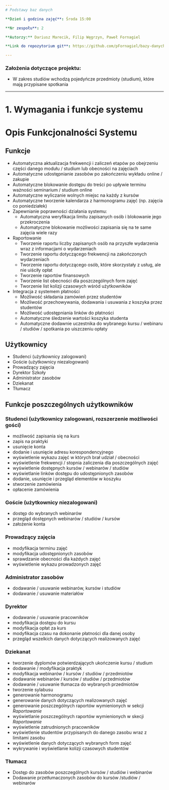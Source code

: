 ```yaml
---
# Podstawy baz danych

**Dzień i godzina zajęć**: Środa 15:00

**Nr zespołu**: 2

**Autorzy:** Dariusz Marecik, Filip Węgrzyn, Paweł Fornagiel

**Link do repozytorium git**: https://github.com/pFornagiel/bazy-danych-2025

--- 
```


### Założenia dotyczące projektu:
 - W zakres studiów wchodzą pojedyńcze przedmioty (studium), które mają przypisane spotkania

---

# 1.	Wymagania i funkcje systemu

# Opis Funkcjonalności Systemu

## Funkcje

- Automatyczna aktualizacja frekwencji i zaliczeń etapów po obejrzeniu części danego modułu / studium lub obecności na zajęciach
- Automatyczne udostępnianie zasobów po zakończeniu wykładu online / zakupie
- Automatyczne blokowanie dostępu do treści po upływie terminu ważności seminarium / studium online
- Automatyczne wyliczanie wolnych miejsc na każdy z kursów
- Automatyczne tworzenie kalendarza z harmonogramu zajęć (np. zajęcia co poniedziałek)
- Zapewnianie poprawności działania systemu:
  - Automatyczna weryfikacja limitu zapisanych osób i blokowanie jego przekroczenia
  - Automatyczne blokowanie możliwości zapisania się na te same zajęcia wiele razy
- Raportowanie
  - Tworzenie raportu liczby zapisanych osób na przyszłe wydarzenia wraz z informacjami o wydarzeniach
  - Tworzenie raportu dotyczącego frekwencji na zakończonych wydarzeniach
  - Tworzenie raportu dotyczącego osób, które skorzystały z usług, ale nie uiściły opłat
  - Tworzenie raportów finansowych
  - Tworzenie list obecności dla poszczególnych form zajęć
  - Tworzenie list kolizji czasowych wśród użytkowników
- Integracja z systemem płatności 
  - Możliwość składania zamówień przez studentów
  - Możliwość przechowywania, dodawania i usuwania z koszyka przez studentów
  - Możliwość udostępniania linków do płatności
  - Automatyczne śledzenie wartości koszyka studenta
  - Automatyczne dodawnie uczestnika do wybranego kursu / webinaru / studiów / spotkania po uiszczeniu opłaty

## Użytkownicy
- Studenci (użytkownicy zalogowani)
- Goście (użytkownicy niezalogowani)
- Prowadzący zajęcia
- Dyrektor Szkoły
- Administrator zasobów
- Dziekanat
- Tłumacz

## Funkcje poszczególnych użytkowników 

### Studenci (użytkownicy zalogowani, rozszerzenie możliwości gości)
- możliwość zapisania się na kurs
- zapis na praktyki
- usunięcie konta
- dodanie i usunięcie adresu korespondencyjnego
- wyświetlenie wykazu zajęć w których brał udział / obecności
- wyświetlenie frekwencji / stopnia zaliczenia dla poszczególnych zajęć
- wyświetlenie dostępnych kursów / webinarów / studiów
- wyświetlanie linków dostępu do udostępnionych zasobów
- dodanie, usunięcie i przegląd elementów w koszyku
- stworzenie zamówienia
- opłacenie zamówienia

### Goście (użytkownicy niezalogowani)
- dostęp do wybranych webinarów
- przegląd dostępnych webinarów / studiów / kursów
- założenie konta

### Prowadzący zajęcia
- modyfikacja terminu zajęć
- modyfikacja udostępnionych zasobów 
- sprawdzanie obecności dla każdych zajęć
- wyświetlenie wykazu prowadzonych zajęć

### Administrator zasobów
- dodawanie / usuwanie webinarów, kursów i studiów
- dodawanie / usuwanie materiałów

### Dyrektor
- dodawanie / usuwanie pracowników
- modyfikacja dostępu do kursu
- modyfikacja opłat za kurs
- modyfikacja czasu na dokonanie płatności dla danej osoby
- przegląd wszelkich danych dotyczących realizowanych zajęć

### Dziekanat
- tworzenie dyplomów potwierdzających ukończenie kursu / studium
- dodawanie / modyfikacja praktyk
- modyfikacja webinarów / kursów / studiów / przedmiotów
- dodawanie webinarów / kursów / studiów / przedmiotów
- dodawanie / usuwanie tłumacza do wybranych przedmiotów
- tworzenie sylabusu
- generowanie harmonogramu
- generowanie danych dotyczących realizowanych zajęć
- generowanie poszczególnych raportów wymienionych w sekcji *Raportowanie*
- wyświetlanie poszczególnych raportów wymienionych w skecji *Raportowanie*
- wyświetlenie zatrudnionych pracowników
- wyświetlenie studentów przypisanych do danego zasobu wraz z limitami zasobu
- wyświetlenie danych dotyczących wybranych form zajęć
- wykrywanie i wyświetlanie kolizji czasowych studentów

### Tłumacz
- Dostęp do zasobów poszczególnych kursów / studiów i webinarów
- Dodawanie przetłumaczonych zasobów do kursów /studiów / webinarów

